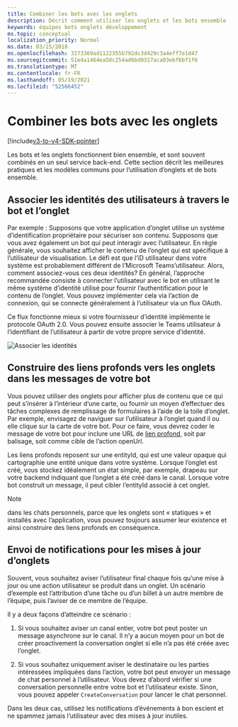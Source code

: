 ```yaml
---
title: Combiner les bots avec les onglets
description: Décrit comment utiliser les onglets et les bots ensemble
keywords: équipes bots onglets développement
ms.topic: conceptual
localization_priority: Normal
ms.date: 03/15/2018
ms.openlocfilehash: 3273369ad1122355b792dc3d429c3a4eff7e1d47
ms.sourcegitcommit: 51e4a1464ea58c254ad6bd0317aca03ebf6bf1f6
ms.translationtype: MT
ms.contentlocale: fr-FR
ms.lasthandoff: 05/19/2021
ms.locfileid: "52566452"
---
```

# <a name="combine-bots-with-tabs"></a>Combiner les bots avec les onglets

[!include[v3-to-v4-SDK-pointer](~/includes/v3-to-v4-pointer-bots.md)]

Les bots et les onglets fonctionnent bien ensemble, et sont souvent combinés en un seul service back-end. Cette section décrit les meilleures pratiques et les modèles communs pour l’utilisation d’onglets et de bots ensemble.

## <a name="associating-user-identities-across-bot-and-tab"></a>Associer les identités des utilisateurs à travers le bot et l’onglet

Par exemple : Supposons que votre application d’onglet utilise un système d’identification propriétaire pour sécuriser son contenu. Supposons que vous avez également un bot qui peut interagir avec l’utilisateur. En règle générale, vous souhaitez afficher le contenu de l’onglet qui est spécifique à l’utilisateur de visualisation. Le défi est que l’iD utilisateur dans votre système est probablement différent de l’Microsoft Teams’utilisateur. Alors, comment associez-vous ces deux identités?
En général, l’approche recommandée consiste à connecter l’utilisateur avec le bot en utilisant le même système d’identité utilisé pour fournir l’authentification pour le contenu de l’onglet. Vous pouvez implémenter cela via l’action de connexion, qui se connecte généralement à l’utilisateur via un flux OAuth.

Ce flux fonctionne mieux si votre fournisseur d’identité implémente le protocole OAuth 2.0. Vous pouvez ensuite associer le Teams utilisateur à l’identifiant de l’utilisateur à partir de votre propre service d’identité.

   ![Associer les identités](~/assets/images/bots/associating_contexts.png)

## <a name="constructing-deep-links-to-tabs-in-messages-from-your-bot"></a>Construire des liens profonds vers les onglets dans les messages de votre bot

Vous pouvez utiliser des onglets pour afficher plus de contenu que ce qui peut s’insérer à l’intérieur d’une carte, ou fournir un moyen d’effectuer des tâches complexes de remplissage de formulaires à l’aide de la toile d’onglet. Par exemple, envisagez de naviguer sur l’utilisateur à l’onglet quand il ou elle clique sur la carte de votre bot. Pour ce faire, vous devrez coder le message de votre bot pour inclure une URL de [lien profond,](~/concepts/build-and-test/deep-links.md) soit par balisage, soit comme cible de l’action openUrl.

Les liens profonds reposent sur une entityId, qui est une valeur opaque qui cartographie une entité unique dans votre système. Lorsque l’onglet est créé, vous stockez idéalement un état simple, par exemple, drapeau sur votre backend indiquant que l’onglet a été créé dans le canal. Lorsque votre bot construit un message, il peut cibler l’entityId associé à cet onglet.

> [!NOTE]
> dans les chats personnels, parce que les onglets sont « statiques » et installés avec l’application, vous pouvez toujours assumer leur existence et ainsi construire des liens profonds en conséquence.

## <a name="sending-notifications-for-tab-updates"></a>Envoi de notifications pour les mises à jour d’onglets

Souvent, vous souhaitez aviser l’utilisateur final chaque fois qu’une mise à jour ou une action utilisateur se produit dans un onglet. Un scénario d’exemple est l’attribution d’une tâche ou d’un billet à un autre membre de l’équipe, puis l’aviser de ce membre de l’équipe.

Il y a deux façons d’atteindre ce scénario :

1. Si vous souhaitez aviser un canal entier, votre bot peut poster un message asynchrone sur le canal. Il n’y a aucun moyen pour un bot de créer proactivement la conversation onglet si elle n’a pas été créée avec l’onglet.

2. Si vous souhaitez uniquement aviser le destinataire ou les parties intéressées impliquées dans l’action, votre bot peut envoyer un message de chat personnel à l’utilisateur. Vous devez d’abord vérifier si une conversation personnelle entre votre bot et l’utilisateur existe. Sinon, vous pouvez appeler `CreateConversation` pour lancer le chat personnel.

Dans les deux cas, utilisez les notifications d’événements à bon escient et ne spammez jamais l’utilisateur avec des mises à jour inutiles.
